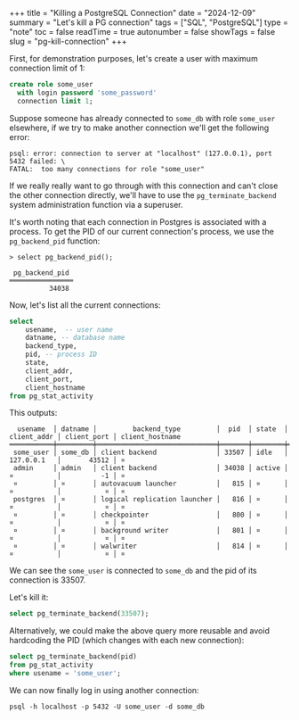 +++
title = "Killing a PostgreSQL Connection"
date = "2024-12-09"
summary = "Let's kill a PG connection"
tags = ["SQL", "PostgreSQL"]
type = "note"
toc = false
readTime = true
autonumber = false
showTags = false
slug = "pg-kill-connection"
+++

First, for demonstration purposes, let's create a user with maximum connection
limit of 1:

```sql
create role some_user
  with login password 'some_password'
  connection limit 1;
```

Suppose someone has already connected to `some_db` with role `some_user`
elsewhere, if we try to make another connection we'll get the following error:

```
psql: error: connection to server at "localhost" (127.0.0.1), port 5432 failed: \
FATAL:  too many connections for role "some_user"
```

If we really really want to go through with this connection and can't close the
other connection directly, we'll have to use the `pg_terminate_backend` system
administration function via a superuser.

It's worth noting that each connection in Postgres is associated with a process.
To get the PID of our current connection's process, we use the `pg_backend_pid`
function:

```
> select pg_backend_pid();

 pg_backend_pid
════════════════
          34038
```

Now, let's list all the current connections:

```sql
select
    usename,  -- user name
    datname, -- database name
    backend_type,
    pid, -- process ID
    state,
    client_addr,
    client_port,
    client_hostname
from pg_stat_activity
```

This outputs:

```
  usename  │ datname │         backend_type         │  pid  │ state  │ client_addr │ client_port │ client_hostname
═══════════╪═════════╪══════════════════════════════╪═══════╪════════╪═════════════╪═════════════╪═════════════════
 some_user │ some_db │ client backend               │ 33507 │ idle   │ 127.0.0.1   │       43512 │ ¤
 admin     │ admin   │ client backend               │ 34038 │ active │ ¤           │          -1 │ ¤
 ¤         │ ¤       │ autovacuum launcher          │   815 │ ¤      │ ¤           │           ¤ │ ¤
 postgres  │ ¤       │ logical replication launcher │   816 │ ¤      │ ¤           │           ¤ │ ¤
 ¤         │ ¤       │ checkpointer                 │   800 │ ¤      │ ¤           │           ¤ │ ¤
 ¤         │ ¤       │ background writer            │   801 │ ¤      │ ¤           │           ¤ │ ¤
 ¤         │ ¤       │ walwriter                    │   814 │ ¤      │ ¤           │           ¤ │ ¤
```

We can see the `some_user` is connected to `some_db` and the pid of its
connection is 33507.

Let's kill it:

```sql
select pg_terminate_backend(33507);
```

Alternatively, we could make the above query more reusable and avoid hardcoding
the PID (which changes with each new connection):

```sql
select pg_terminate_backend(pid)
from pg_stat_activity
where usename = 'some_user';
```

We can now finally log in using another connection:

```
psql -h localhost -p 5432 -U some_user -d some_db
```
